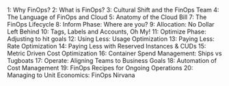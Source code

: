  1: Why FinOps?
 2: What is FinOps?
 3: Cultural Shift and the FinOps Team
 4: The Language of FinOps and Cloud
 5: Anatomy of the Cloud Bill
 7: The FinOps Lifecycle
 8: Inform Phase: Where are you?
 9: Allocation: No Dollar Left Behind
 10: Tags, Labels and Accounts, Oh My!
 11: Optimize Phase: Adjusting to hit goals
 12: Using Less: Usage Optimization
 13: Paying Less: Rate Optimization
 14: Paying Less with Reserved Instances & CUDs
 15: Metric Driven Cost Optimization
 16: Container Spend Management: Ships vs Tugboats
 17: Operate: Aligning Teams to Business Goals
 18: Automation of Cost Management
 19: FinOps Recipes for Ongoing Operations
 20: Managing to Unit Economics: FinOps Nirvana